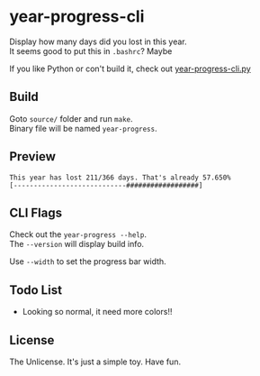 # year-progress-cli

Display how many days did you lost in this year.\
It seems good to put this in `.bashrc`? Maybe

If you like Python or con't build it, check out [year-progress-cli.py](https://github.com/SourLemonJuice/year-progress-cli.py)

## Build

Goto `source/` folder and run `make`.\
Binary file will be named `year-progress`.

## Preview

```text
This year has lost 211/366 days. That's already 57.650%
[----------------------------##################]
```

## CLI Flags

Check out the `year-progress --help`.\
The `--version` will display build info.

Use `--width` to set the progress bar width.

## Todo List

- Looking so normal, it need more colors!!

## License

The Unlicense. It's just a simple toy. Have fun.
